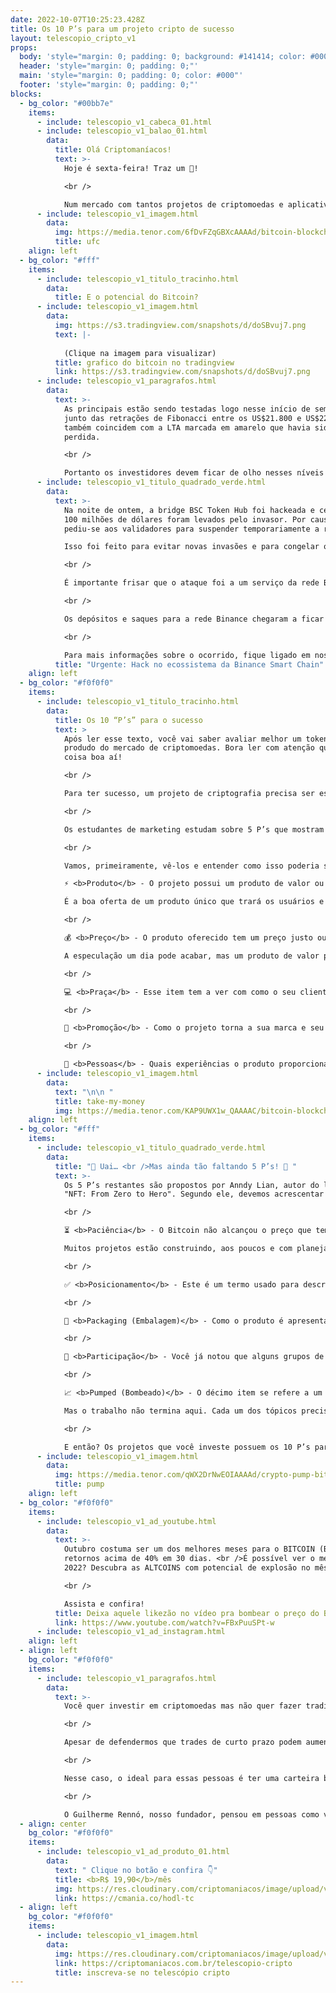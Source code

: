 ```yaml
---
date: 2022-10-07T10:25:23.428Z
title: Os 10 P’s para um projeto cripto de sucesso
layout: telescopio_cripto_v1
props:
  body: 'style="margin: 0; padding: 0; background: #141414; color: #000"'
  header: 'style="margin: 0; padding: 0;"'
  main: 'style="margin: 0; padding: 0; color: #000"'
  footer: 'style="margin: 0; padding: 0;"'
blocks:
  - bg_color: "#00bb7e"
    items:
      - include: telescopio_v1_cabeca_01.html
      - include: telescopio_v1_balao_01.html
        data:
          title: Olá Criptomaníacos!
          text: >-
            Hoje é sexta-feira! Traz um 🔭!

            <br />

            Num mercado com tantos projetos de criptomoedas e aplicativos descentralizados, como saber quais possuem potencial? Quais são aqueles mais arriscados?
      - include: telescopio_v1_imagem.html
        data:
          img: https://media.tenor.com/6fDvFZqGBXcAAAAd/bitcoin-blockchain.gif
          title: ufc
    align: left
  - bg_color: "#fff"
    items:
      - include: telescopio_v1_titulo_tracinho.html
        data:
          title: E o potencial do Bitcoin?
      - include: telescopio_v1_imagem.html
        data:
          img: https://s3.tradingview.com/snapshots/d/doSBvuj7.png
          text: |-
            
            (Clique na imagem para visualizar)
          title: grafico do bitcoin no tradingview
          link: https://s3.tradingview.com/snapshots/d/doSBvuj7.png
      - include: telescopio_v1_paragrafos.html
        data:
          text: >-
            As principais estão sendo testadas logo nesse início de semana,
            junto das retrações de Fibonacci entre os US$21.800 e US$22.600, que
            também coincidem com a LTA marcada em amarelo que havia sido
            perdida.

            <br />

            Portanto os investidores devem ficar de olho nesses níveis ao longo da semana que promete ser agitada, quando diversos dados de inflação serão divulgados ao redor do mundo. 👀
      - include: telescopio_v1_titulo_quadrado_verde.html
        data:
          text: >-
            Na noite de ontem, a bridge BSC Token Hub foi hackeada e cerca de
            100 milhões de dólares foram levados pelo invasor. Por causa disso,
            pediu-se aos validadores para suspender temporariamente a rede BSC. 

            Isso foi feito para evitar novas invasões e para congelar os saldos do criminoso. Cerca de 7 milhões já estão congelados.

            <br />

            É importante frisar que o ataque foi a um serviço da rede BSC, o que não quer dizer que a Exchange Binance, a centralizada, foi invadida. Os saldos de clientes, segundo CZ, fundador da Binance, estão seguros. Este tipo de invasão às bridges, por mais sério que sejam, infelizmente estão acontecendo com frequência em várias redes.

            <br />

            Os depósitos e saques para a rede Binance chegaram a ficar suspensos temporariamente  pelo motivo mencionado sobre a paralisação por parte dos validadores, sendo que a rede já voltou ao ar rodando uma nova versão que bloqueia as contas do hacker além de desabilitar a comunicação dessa bridge.

            <br />

            Para mais informações sobre o ocorrido, fique ligado em nossas redes sociais. Traremos mais notícias durante o dia!
          title: "Urgente: Hack no ecossistema da Binance Smart Chain"
    align: left
  - bg_color: "#f0f0f0"
    items:
      - include: telescopio_v1_titulo_tracinho.html
        data:
          title: Os 10 “P’s” para o sucesso
          text: >
            Após ler esse texto, você vai saber avaliar melhor um token ou
            produdo do mercado de criptomoedas. Bora ler com atenção que vem
            coisa boa aí!

            <br />

            Para ter sucesso, um projeto de criptografia precisa ser estruturado e evoluir assim como a maior parte dos projetos do mercado tradicional. Melhor do que contar com sorte e especulação, planejamento e trabalho sério são diferenciais para impulsionar as chances de crescimento no universo cripto.

            <br />

            Os estudantes de marketing estudam sobre 5 P’s que mostram quais esforços bem direcionados podem aumentar os lucros e tornar uma empresa referência em seu mercado. 

            <br />

            Vamos, primeiramente, vê-los e entender como isso poderia ser usado com projetos blockchain:<br />

            ⚡ <b>Produto</b> - O projeto possui um produto de valor ou é só um token criado sem uma função clara? Se for apenas uma cripto para utilizar como dinheiro, já temos o Bitcoin.

            É a boa oferta de um produto único que trará os usuários e aumentará a adoção.

            <br />

            💰 <b>Preço</b> - O produto oferecido tem um preço justo ou o token parece estar com valores exorbitantes só por especulação? Você, como cliente, pagaria o preço pelo produto que se oferece?

            A especulação um dia pode acabar, mas um produto de valor pode ganhar perpetuidade.

            <br />

            💻 <b>Praça</b> - Esse item tem a ver com como o seu cliente chega até o produto, qual é o canal de vendas. Por exemplo, um projeto de fan tokens precisa estar bem posicionado entre comunidade de times, eventos esportivos, clubes e agremiações. Se não for assim, como alcançar as pessoas que teriam interesse?

            <br />

            🤑 <b>Promoção</b> - Como o projeto torna a sua marca e seu produto conhecidos para quem tem interesse? Uma boa forma de medir isto é observando parcerias, o engajamento com as redes sociais e a interação com o setor envolvido.

            <br />

            🙎 <b>Pessoas</b> - Quais experiências o produto proporciona aos usuários? Qual o nível de paixão e entusiasmo das pessoas perante o produto? Sabemos que uma comunidade apaixonada pode levar um projeto às alturas.
      - include: telescopio_v1_imagem.html
        data:
          text: "\n\n "
          title: take-my-money
          img: https://media.tenor.com/KAP9UWX1w_QAAAAC/bitcoin-blockchain.gif
    align: left
  - bg_color: "#fff"
    items:
      - include: telescopio_v1_titulo_quadrado_verde.html
        data:
          title: "🤔 Uai… <br />Mas ainda tão faltando 5 P’s! 🤔 "
          text: >-
            Os 5 P’s restantes são propostos por Anndy Lian, autor do livro
            "NFT: From Zero to Hero". Segundo ele, devemos acrescentar à lista:

            <br />

            ⏳ <b>Paciência</b> - O Bitcoin não alcançou o preço que tem em poucos meses. A Ethereum está planejando sua versão 2.0 por anos... Então, o conceito de “fazer dinheiro fácil e rapidamente” pode não ser tão correto para o mercado cripto. 

            Muitos projetos estão construindo, aos poucos e com planejamento, a estrutura que precisam para crescer no longo prazo.

            <br />

            ✅ <b>Posicionamento</b> - Este é um termo usado para descrever como uma marca é vista pelos consumidores, como ela se destaca dos produtos dos rivais e como ela difere da ideia de reconhecimento da marca. Se um projeto é igual ao todo mundo, porque alguém vai comprar esse token e não do concorrente melhor estabelecido?

            <br />

            🎁 <b>Packaging (Embalagem)</b> - Como o produto é apresentado aos possíveis usuários? Quais os valores da marca? Existe uma identidade bem estabelecida e que atrai as pessoas para participar? Um ótimo produto sem uma boa apresentação terá poucas chances de se dar bem.

            <br />

            👯 <b>Participação</b> - Você já notou que alguns grupos de Telegram de certos produtos possuem milhares de pessoas, mas ninguém interage neles? Ou projetos que depois de arrecadar milhões de dólares passam a ignorar os desejos da comunidade? Um projeto de sucesso sempre vai ser claro, transparente e desejoso de ter a comunidade por perto de forma ativa.

            <br />

            📈 <b>Pumped (Bombeado)</b> - O décimo item se refere a um projeto que cumpriu com tudo que se falou nos itens anteriores no lugar certo, no momento certo, e com um bom produto. É possível que ele tenha um bom preço e uma comunidade animada. 

            Mas o trabalho não termina aqui. Cada um dos tópicos precisam ser acompanhados continuamente.

            <br />

            E então? Os projetos que você investe possuem os 10 P’s para o longo prazo?
      - include: telescopio_v1_imagem.html
        data:
          img: https://media.tenor.com/qWX2DrNwEOIAAAAd/crypto-pump-bitcoin-pump.gif
          title: pump
    align: left
  - bg_color: "#f0f0f0"
    items:
      - include: telescopio_v1_ad_youtube.html
        data:
          text: >-
            Outubro costuma ser um dos melhores meses para o BITCOIN (BTC) com
            retornos acima de 40% em 30 dias. <br />É possível ver o mesmo em
            2022? Descubra as ALTCOINS com potencial de explosão no mês.

            <br />

            Assista e confira!
          title: Deixa aquele likezão no vídeo pra bombear o preço do Bitcoin!
          link: https://www.youtube.com/watch?v=FBxPuuSPt-w
      - include: telescopio_v1_ad_instagram.html
    align: left
  - align: left
    bg_color: "#f0f0f0"
    items:
      - include: telescopio_v1_paragrafos.html
        data:
          text: >-
            Você quer investir em criptomoedas mas não quer fazer trading?

            <br />

            Apesar de defendermos que trades de curto prazo podem aumentar sua rentabilidade, entendemos que nem todo mundo tem o tempo disponível pra operar.

            <br />

            Nesse caso, o ideal para essas pessoas é ter uma carteira bem fundamentada para o longo prazo, cujo objetivo seja acumular Bitcoins.

            <br />

            O Guilherme Rennó, nosso fundador, pensou em pessoas como você e decidiu criar a Carteira HODL, voltada para quem quer dar o primeiro passo no mercado cripto sem se preocupar em operar todo dia.
  - align: center
    bg_color: "#f0f0f0"
    items:
      - include: telescopio_v1_ad_produto_01.html
        data:
          text: " Clique no botão e confira 👇"
          title: <b>R$ 19,90</b>/mês
          img: https://res.cloudinary.com/criptomaniacos/image/upload/v1661372975/telescopio/produtos/logo_carteira_hodl_mhzjq6.png
          link: https://cmania.co/hodl-tc
  - align: left
    bg_color: "#f0f0f0"
    items:
      - include: telescopio_v1_imagem.html
        data:
          img: https://res.cloudinary.com/criptomaniacos/image/upload/v1662133224/telescopio/inscreva-se-telescopio.png
          link: https://criptomaniacos.com.br/telescopio-cripto
          title: inscreva-se no telescópio cripto
---
```

